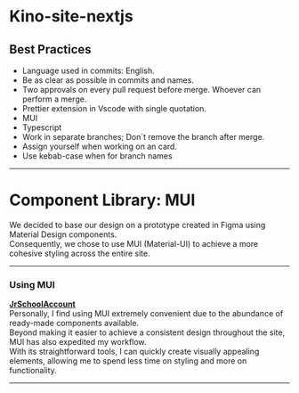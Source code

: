 # Kino-site-nextjs

## Best Practices

- Language used in commits: English.
- Be as clear as possible in commits and names.
- Two approvals on every pull request before merge. Whoever can perform a merge.
- Prettier extension in Vscode with single quotation.
- MUI
- Typescript
- Work in separate branches; Don´t remove the branch after merge.
- Assign yourself when working on an card.
- Use kebab-case when for branch names

---

# Component Library: MUI
We decided to base our design on a prototype created in Figma using Material Design components.
<br>Consequently, we chose to use MUI (Material-UI) to achieve a more cohesive styling across the entire site.

---

### Using MUI 
**[JrSchoolAccount](https://github.com/JrSchoolAccount)**
<br>
Personally, I find using MUI extremely convenient due to the abundance of ready-made components available.
<br>Beyond making it easier to achieve a consistent design throughout the site, MUI has also expedited my workflow.
<br>With its straightforward tools, I can quickly create visually appealing elements, allowing me to spend less time on styling and more on functionality.

---
